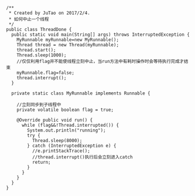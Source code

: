 	/**
	 * Created by JuTao on 2017/2/4.
	 * 如何中止一个线程
	 */
	public class ThreadDone {
	  public static void main(String[] args) throws InterruptedException {
	    MyRunnable myRunnable=new MyRunnable();
	    Thread thread = new Thread(myRunnable);
	    thread.start();
	    Thread.sleep(1000);
	    //仅仅利用flag并不能使线程立刻中止，当run方法中有耗时操作时会等待执行完成才结束
	    myRunnable.flag=false;
	    thread.interrupt();
	  }
	
	  private static class MyRunnable implements Runnable {
	
	    //立刻同步到子线程中
	    private volatile boolean flag = true;
	
	    @Override public void run() {
	      while (flag&&!Thread.interrupted()) {
	        System.out.println("running");
	        try {
	          Thread.sleep(8000);
	        } catch (InterruptedException e) {
	          //e.printStackTrace();
	          //thread.interrupt()执行后会立刻进入catch
	          return;
	        }
	      }
	    }
	  }
	}